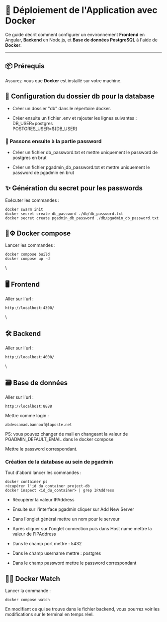 # 🚀 Déploiement de l'Application avec Docker

Ce guide décrit comment configurer un environnement **Frontend** en Angular, **Backend** en Node.js, et **Base de données PostgreSQL** à l'aide de **Docker**.

---

## 📦 Prérequis

Assurez-vous que **Docker** est installé sur votre machine.

## 📂 Configuration du dossier db pour la database

- Créer un dossier "db" dans le répertoire docker. 


- Créer ensuite un fichier .env et rajouter les lignes suivantes : \
DB_USER=postgres \
POSTGRES_USER=${DB_USER}

### 🔑 Passons ensuite à la partie password

- Créer un fichier db_password.txt et mettre uniquement le password de postgres en brut


- Créer un fichier pgadmin_db_password.txt et mettre uniquement le password de pgadmin en brut

## ✨ Génération du secret pour les passwords

Exécuter les commandes : 

    docker swarm init
    docker secret create db_password ./db/db_password.txt
    docker secret create pgadmin_db_password ./db/pgadmin_db_password.txt

## 🐳⚙️ Docker compose

Lancer les commandes : 

    docker compose build
    docker compose up -d

\

## 🖥️ Frontend

Aller sur l'url :

    http://localhost:4300/

\

## 🛠️ Backend

Aller sur l'url :

    http://localhost:4000/

\

## 🗃️ Base de données

Aller sur l'url :

    http://localhost:8888

Mettre comme login : 

    abdessamad.bannouf@laposte.net

PS: vous pouvez changer de mail en changeant la valeur de PGADMIN_DEFAULT_EMAIL dans le docker compose

Mettre le password correspondant.

### Création de la database au sein de pgadmin

Tout d'abord lancer les commandes : 

    docker container ps
    récupérer l'id du container project-db
    docker inspect <id_du_container> | grep IPAddress

- Récupérer la valeur IPAddress


- Ensuite sur l'interface pgadmin cliquer sur Add New Server


- Dans l'onglet général mettre un nom pour le serveur


- Après cliquer sur l'onglet connection puis dans Host name mettre la valeur de l'IPAddress


- Dans le champ port mettre : 5432


- Dans le champ username mettre : postgres


- Dans le champ password mettre le password correspondant


## 🐳👀 Docker Watch

Lancer la commande :

    docker compose watch

En modifiant ce qui se trouve dans le fichier backend, vous pourrez voir les modifications sur le terminal en temps réel.